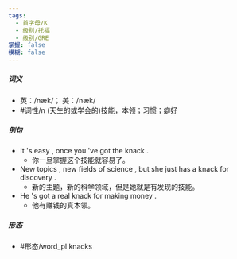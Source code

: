 ```yaml
---
tags:
  - 首字母/K
  - 级别/托福
  - 级别/GRE
掌握: false
模糊: false
---
```

##### 词义
- 英：/næk/； 美：/næk/
- #词性/n  (天生的或学会的)技能，本领；习惯；癖好
##### 例句
- It 's easy , once you 've got the knack .
	- 你一旦掌握这个技能就容易了。
- New topics , new fields of science , but she just has a knack for discovery .
	- 新的主题，新的科学领域，但是她就是有发现的技能。
- He 's got a real knack for making money .
	- 他有赚钱的真本领。
##### 形态
- #形态/word_pl knacks
